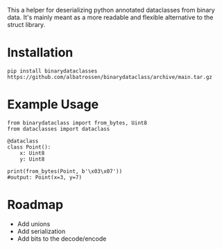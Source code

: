 This a helper for deserializing python annotated dataclasses from binary data.
It's mainly meant as a more readable and flexible alternative to the struct library.
# Installation

    pip install binarydataclasses https://github.com/albatrossen/binarydataclass/archive/main.tar.gz

# Example Usage

    from binarydataclass import from_bytes, Uint8
    from dataclasses import dataclass
    
    @dataclass
    class Point():
        x: Uint8
        y: Uint8
    
    print(from_bytes(Point, b'\x03\x07'))
    #output: Point(x=3, y=7) 
# Roadmap
* Add unions
* Add serialization
* Add bits to the decode/encode